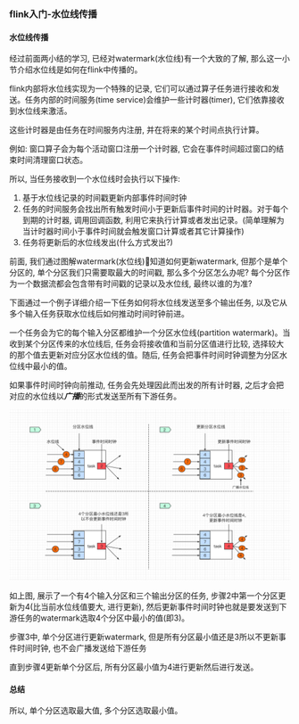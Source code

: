 ### flink入门-水位线传播

#### 水位线传播
经过前面两小结的学习, 已经对watermark(水位线)有一个大致的了解, 那么这一小节介绍水位线是如何在flink中传播的。

flink内部将水位线实现为一个特殊的记录, 它们可以通过算子任务进行接收和发送。任务内部的时间服务(time service)会维护一些计时器(timer), 它们依靠接收到水位线来激活。

这些计时器是由任务在时间服务内注册, 并在将来的某个时间点执行计算。

例如: 窗口算子会为每个活动窗口注册一个计时器, 它会在事件时间超过窗口的结束时间清理窗口状态。

所以, 当任务接收到一个水位线时会执行以下操作:
1. 基于水位线记录的时间戳更新内部事件时间时钟
2. 任务的时间服务会找出所有触发时间小于更新后事件时间的计时器。对于每个到期的计时器, 调用回调函数, 利用它来执行计算或者发出记录。(简单理解为当计时器时间小于事件时间就会触发窗口计算或者其它计算操作)
3. 任务将更新后的水位线发出(什么方式发出?)


前面, 我们通过图解watermark(水位线)知道如何更新watermark, 但那个是单个分区的, 单个分区我们只需要取最大的时间戳, 那么多个分区怎么办呢? 每个分区作为一个数据流都会包含带有时间戳的记录以及水位线, 最终以谁的为准?

下面通过一个例子详细介绍一下任务如何将水位线发送至多个输出任务, 以及它从多个输入任务获取水位线后如何推动时间时钟前进。


一个任务会为它的每个输入分区都维护一个分区水位线(partition watermark)。当收到某个分区传来的水位线后, 任务会将接收值和当前分区值进行比较, 选择较大的那个值去更新对应分区水位线的值。随后, 任务会把事件时间时钟调整为分区水位线中最小的值。

如果事件时间时钟向前推动, 任务会先处理因此而出发的所有计时器, 之后才会把对应的水位线以***广播***的形式发送至所有下游任务。

![flink水位线-传播](https://github.com/basebase/document/blob/master/flink/image/flink%E6%B0%B4%E4%BD%8D%E7%BA%BF/flink%E6%B0%B4%E4%BD%8D%E7%BA%BF-%E4%BC%A0%E6%92%AD.png?raw=true)

如上图, 展示了一个有4个输入分区和三个输出分区的任务, 步骤2中第一个分区更新为4(比当前水位线值要大, 进行更新), 然后更新事件时间时钟也就是要发送到下游任务的watermark选取4个分区中最小的值(即3)。

步骤3中, 单个分区进行更新watermark, 但是所有分区最小值还是3所以不更新事件时间时钟, 也不会广播发送给下游任务

直到步骤4更新单个分区后, 所有分区最小值为4进行更新然后进行发送。

#### 总结
所以, 单个分区选取最大值, 多个分区选取最小值。

